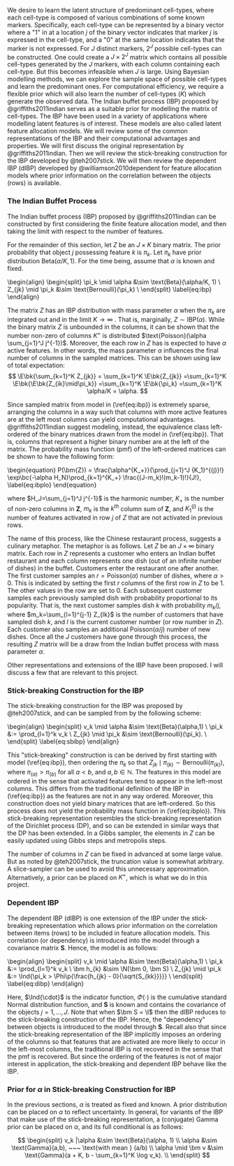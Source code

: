 We desire to learn the latent structure of predominant cell-types, where each
cell-type is composed of various combinations of some known markers.
Specifically, each cell-type can be represented by a binary vector where a "1"
in at a location $j$ of the binary vector indicates that marker $j$ is
expressed in the cell-type, and a "0" at the same location indicates that the
marker is not expressed. For $J$ distinct markers, $2^J$ possible cell-types
can be constructed. One could create a $J \times 2^J$ matrix which contains all
possible cell-types generated by the $J$ markers, with each column containing
each cell-type. But this becomes infeasible when $J$ is large. Using Bayesian
modelling methods, we can explore the sample space of possible cell-types and
learn the predominant ones. For computational efficiency, we require a flexible
prior which will also learn the number of cell-types $(K)$ which generate the
observed data. The Indian buffet process (IBP) proposed by @griffiths2011indian
serves as a suitable prior for modelling the matrix of cell-types.  The IBP
have been used in a variety of applications where modelling latent features is
of interest. These models are also called latent feature allocation models.  We
will review some of the common representations of the IBP and their
computational advantages and properties. We will first discuss the original
representation by @griffiths2011indian. Then we will review the stick-breaking
construction for the IBP developed by @teh2007stick. We will then review the
dependent IBP (dIBP) developed by @williamson2010dependent for feature
allocation models where prior information on the correlation between the objects
(rows) is available.

### The Indian Buffet Process

The Indian buffet process (IBP) proposed by @griffiths2011indian can be
constructed by first considering the finite feature allocation model, and then
taking the limit with respect to the number of features.

For the remainder of this section, let $Z$ be an $J \times K$ binary matrix.
The prior probability that object $j$ possessing feature $k$ is $\pi_k$.
Let $\pi_k$ have prior distribution $\text{Beta}(\alpha/K, 1)$. For the time being,
assume that $\alpha$ is known and fixed.

\begin{align}
\begin{split}
\pi_k \mid \alpha &\sim \text{Beta}(\alpha/K, 1) \\
Z_{jk} \mid \pi_k &\sim \text{Bernoulli}(\pi_k) \\
\end{split}
\label{eq:ibp}
\end{align}

The matrix $Z$ has an IBP distribution with mass parameter $\alpha$ when the
$\pi_k$ are integrated out and in the limit $K \rightarrow \infty$ .  That is,
marginally, $Z \sim \text{IBP}(\alpha)$. While the binary matrix $Z$ is
unbounded in the columns, it can be shown that the number non-zero of columns
$K^+$ is distributed $\text{Poisson}(\alpha \sum_{j=1}^J j^{-1})$.
Moreover, the each row in $Z$ has is expected to have $\alpha$ active features.
In other words, the mass parameter $\alpha$ influences the final number of
columns in the sampled matrices.  This can be shown using law of total
expectation:
$$
\E\bk{\sum_{k=1}^K Z_{jk}} = \sum_{k=1}^K \E\bk{Z_{jk}} 
=\sum_{k=1}^K \E\bk{\E\bk{Z_{ik}\mid\pi_k}}
=\sum_{k=1}^K \E\bk{\pi_k}
=\sum_{k=1}^K \alpha/K
= \alpha.
$$

Since sampled matrix from model in (\ref{eq:ibp}) is extremely sparse,
arranging the columns in a way such that columns with more active features are
at the left most columns can yield computational advantages.
@griffiths2011indian suggest modeling, instead, the equivalence class
left-ordered of the binary matrices drawn from the model in (\ref{eq:ibp}).
That is, columns that represent a higher binary number are at the left of the
matrix. The probability mass function (pmf) of the left-ordered matrices can be
shown to have the following form:

\begin{equation}
  P(\bm{Z}) = \frac{\alpha^{K_+}}{\prod_{j=1}^J {K_1}^{(j)}!} 
              \exp\bc{-\alpha H_N}\prod_{k=1}^{K_+}
              \frac{(J-m_k)!(m_k-1)!}{J!},
  \label{eq:ibplo}
\end{equation}

where $H_J=\sum_{j=1}^J j^{-1}$ is the harmonic number, $K_+$ is
the number of non-zero columns in $\bm Z$, $m_k$ is the $k^{th}$ column sum of
$\bm Z$, and $K_1^{(j)}$ is the number of features activated in row $j$ of 
$Z$ that are not activated in previous rows.

The name of this process, like the Chinese restaurant process, suggests a
culinary metaphor. The metaphor is as follows. Let $Z$ be an $J \times \infty$
binary matrix. Each row in $Z$ represents a customer who enters an Indian
buffet restaurant and each column represents one dish (out of an infinite
number of dishes) in the buffet. Customers enter the restaurant one after
another. The first customer samples an $r=\text{Poisson}(\alpha)$ number of
dishes, where $\alpha > 0$.  This is indicated by setting the first $r$ columns
of the first row in $Z$ to be $1$.  The other values in the row are set to $0$.
Each subsequent customer samples each previously sampled dish with probability
proportional to its popularity.  That is, the next customer samples dish $k$
with probability $m_k/j$, where $m_k=\sum_{l=1}^{j-1} Z_{lk}$ is the number of
customers that have sampled dish $k$, and $l$ is the current customer number
(or row number in $Z$). Each customer also samples an additional
Poisson$(\alpha/j)$ number of new dishes.  Once all the $J$ customers have gone
through this process, the resulting $Z$ matrix will be a draw from the Indian
buffet process with mass parameter $\alpha$.

Other representations and extensions of the IBP have been proposed. I will
discuss a few that are relevant to this project.

### Stick-breaking Construction for the IBP

The stick-breaking construction for the IBP was proposed by @teh2007stick,
and can be sampled from by the following scheme:

\begin{align}
\begin{split}
v_k \mid \alpha &\sim \text{Beta}(\alpha,1) \\
\pi_k &:= \prod_{l=1}^k v_k \\
Z_{jk} \mid \pi_k &\sim \text{Bernoulli}(\pi_k). \\
\end{split}
\label{eq:sbibp}
\end{align}

This "stick-breaking" construction is can be derived by first starting with
model (\ref{eq:ibp}), then ordering the $\pi_k$ so that $Z_{jk} \mid
{\pi_{(k)}} \sim \text{Bernoulli}(\pi_{(k)})$, where $\pi_{(a)} > \pi_{(b)}$
for all $a < b$, and $a,b \in \mathbb{N}$. The features in this model are
ordered in the sense that activated features tend to appear in the left-most
columns. This differs from the traditional definition of the IBP in
(\ref{eq:ibp}) as the features are not in any way ordered. Moreover, this
construction does not yield binary matrices that are left-ordered. So this
process does not yield the probability mass function in (\ref{eq:ibplo}). This
stick-breaking representation resembles the stick-breaking representation of
the Dirichlet process (DP), and so can be extended in similar ways that the DP
has been extended. In a Gibbs sampler, the elements in $Z$ can be easily
updated using Gibbs steps and metropolis steps.

The number of columns in $Z$ can be fixed in advanced at some large value. But
as noted by @teh2007stick, the truncation value is somewhat arbitrary.  A
slice-sampler can be used to avoid this unnecessary approximation.
Alternatively, a prior can be placed on $K^+$, which is what we do in this
project.


### Dependent IBP

The dependent IBP (dIBP) is one extension of the IBP under the stick-breaking
representation which allows prior information on the correlation between 
items (rows) to be included in feature allocation models. This correlation 
(or dependency) is introduced into the model through a covariance matrix
$\bm S$. Hence, the model is as follows:

\begin{align}
\begin{split}
v_k \mid \alpha &\sim \text{Beta}(\alpha,1) \\
\pi_k &:= \prod_{l=1}^k v_k \\
\bm h_{k} &\sim \N(\bm 0, \bm S) \\
Z_{jk} \mid \pi_k &:= \Ind{\pi_k > \Phi\p{\frac{h_{jk} - 0}{\sqrt{S_{kk}}}}} \\
\end{split}
\label{eq:dibp}
\end{align}

Here, $\Ind{\cdot}$ is the indicator function, $\Phi(\cdot)$ is the cumulative
standard Normal distribution function, and $\bm S$ is known and contains the
covariance of the objects $j=1,...,J$.  Note that when $\bm S = \I$ then the
dIBP reduces to the stick-breaking construction of the IBP. Hence, the
"dependency" between objects is introduced to the model through $\bm S$.
Recall also that since the stick-breaking representation of the IBP implicitly
imposes an ordering of the columns so that features that are activated are more
likely to occur in the left-most columns, the traditional IBP is not recovered
in the sense that the pmf is recovered. But since the ordering of the features
is not of major interest in application, the stick-breaking and dependent IBP
behave like the IBP.

### Prior for $\alpha$ in Stick-breaking Construction for IBP

In the previous sections, $\alpha$ is treated as fixed and known. A prior
distribution can be placed on $\alpha$ to reflect uncertainty. In general, for
variants of the IBP that make use of the stick-breaking representation, a
(conjugate) Gamma prior can be placed on $\alpha$, and its full conditional is
as follows:

$$
\begin{split}
v_k |\alpha &\sim \text{Beta}(\alpha, 1) \\
\alpha &\sim \text{Gamma}(a,b), ~~~ \text{with mean } (a/b) \\
\alpha \mid \bm v &\sim \text{Gamma}(a + K, b - \sum_{k=1}^K \log v_k). \\
\end{split}
$$



